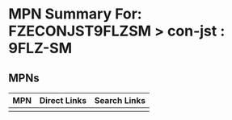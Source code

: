 



# MPN Summary For: FZECONJST9FLZSM > con-jst : 9FLZ-SM

## MPNs
  

|MPN|Direct Links|Search Links|
| :--- | :--- | :--- |
||||
